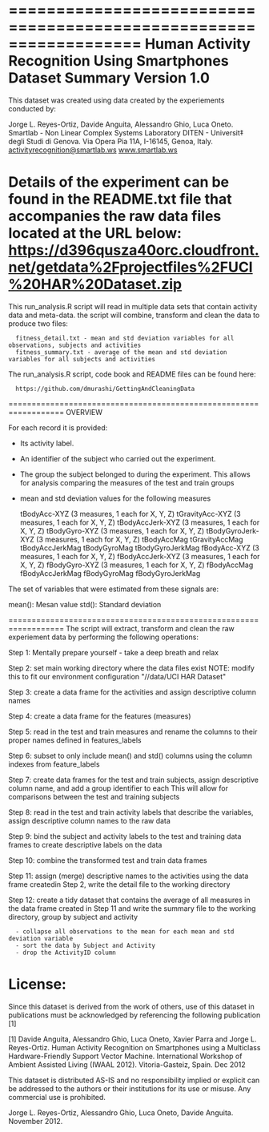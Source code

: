 ==================================================================
Human Activity Recognition Using Smartphones Dataset Summary   Version 1.0
==================================================================
This dataset was created using data created by the experiements conducted by:

Jorge L. Reyes-Ortiz, Davide Anguita, Alessandro Ghio, Luca Oneto.
Smartlab - Non Linear Complex Systems Laboratory
DITEN - Universit‡ degli Studi di Genova.
Via Opera Pia 11A, I-16145, Genoa, Italy.
activityrecognition@smartlab.ws
www.smartlab.ws

Details of the experiment can be found in the README.txt file that accompanies the raw data files located at the URL below:
       https://d396qusza40orc.cloudfront.net/getdata%2Fprojectfiles%2FUCI%20HAR%20Dataset.zip 
==================================================================

This run_analysis.R script will read in multiple data sets that contain activity data and meta-data. the script will
  combine, transform and clean the data to produce two files:

      fitness_detail.txt - mean and std deviation variables for all observations, subjects and activities
      fitness_summary.txt - average of the mean and std deviation variables for all subjects and activities

The run_analysis.R script, code book and README files can be found here: 
      
      https://github.com/dmurashi/GettingAndCleaningData

==================================================================
OVERVIEW

For each record it is provided:
  - Its activity label. 
  - An identifier of the subject who carried out the experiment.
  - The group the subject belonged to during the experiment. This allows for analysis comparing the measures of the test and train groups
  - mean and std deviation values for the following measures
  
      tBodyAcc-XYZ (3 measures, 1 each for X, Y, Z)
      tGravityAcc-XYZ (3 measures, 1 each for X, Y, Z)
      tBodyAccJerk-XYZ (3 measures, 1 each for X, Y, Z)
      tBodyGyro-XYZ (3 measures, 1 each for X, Y, Z)
      tBodyGyroJerk-XYZ (3 measures, 1 each for X, Y, Z)
      tBodyAccMag
      tGravityAccMag
      tBodyAccJerkMag
      tBodyGyroMag
      tBodyGyroJerkMag
      fBodyAcc-XYZ (3 measures, 1 each for X, Y, Z)
      fBodyAccJerk-XYZ (3 measures, 1 each for X, Y, Z)
      fBodyGyro-XYZ (3 measures, 1 each for X, Y, Z)
      fBodyAccMag
      fBodyAccJerkMag
      fBodyGyroMag
      fBodyGyroJerkMag

The set of variables that were estimated from these signals are: 

mean(): Mesan value
std(): Standard deviation

==================================================================
The script will extract, transform and clean the raw experiement data by performing the following operations:

 Step 1: Mentally prepare yourself - take a deep breath and relax  
 
 Step 2: set main working directory where the data files exist NOTE: modify this to fit our environment configuration
   "/<your directory>/data/UCI HAR Dataset"
  
 Step 3: create a data frame for the activities and assign descriptive column names
  
 Step 4: create a data frame for the features (measures) 
  
 Step 5:  read in the test and train measures and rename the columns to their proper names defined in features_labels
  
 Step 6: subset to only include mean() and std() columns using the column indexes from feature_labels 

 Step 7: create data frames for the test and train subjects, assign descriptive column name, and add a group identifier to each 
            This will allow for comparisons between the test and training subjects
   
 Step 8: read in the test and train activity labels that describe the variables, assign descriptive column names to the raw data

 Step 9: bind the subject and activity labels to the test and training data frames to create descriptive labels on the data

 Step 10: combine the transformed test and train data frames

 Step 11: assign (merge) descriptive names to the activities using the data frame createdin Step 2, 
      write the detail file to the working directory

 Step 12: create a tidy dataset that contains the average of all measures in the data frame created in Step 11 
         and write the summary file to the working directory, group by subject and activity 
     
      - collapse all observations to the mean for each mean and std deviation variable
      - sort the data by Subject and Activity   
      - drop the ActivityID column


License:
============================================================
Since this dataset is derived from the work of others, use of this dataset in publications must be acknowledged by referencing the following publication [1] 

[1] Davide Anguita, Alessandro Ghio, Luca Oneto, Xavier Parra and Jorge L. Reyes-Ortiz. Human Activity Recognition on Smartphones using a Multiclass Hardware-Friendly Support Vector Machine. International Workshop of Ambient Assisted Living (IWAAL 2012). Vitoria-Gasteiz, Spain. Dec 2012

This dataset is distributed AS-IS and no responsibility implied or explicit can be addressed to the authors or their institutions for its use or misuse. Any commercial use is prohibited.

Jorge L. Reyes-Ortiz, Alessandro Ghio, Luca Oneto, Davide Anguita. November 2012.